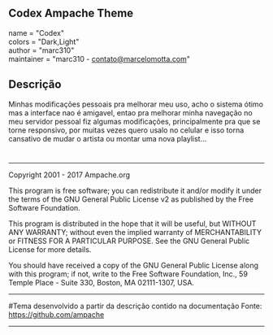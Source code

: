 ## Codex Ampache Theme ##

  name = "Codex" <br>
  colors = "Dark,Light" <br>
  author = "marc310" <br>
  maintainer = "marc310 - contato@marcelomotta.com" <br>

## Descrição

Minhas modificações pessoais pra melhorar meu uso, acho o sistema ótimo mas a interface nao é amigavel, entao pra melhorar minha navegação no meu servidor pessoal fiz algumas modificações, principalmente pra que se torne responsivo, por muitas vezes quero usalo no celular e isso torna cansativo de mudar o artista ou montar uma nova playlist...

#
#
#
*************************************************************************************

Copyright 2001 - 2017 Ampache.org

This program is free software; you can redistribute it and/or
modify it under the terms of the GNU General Public License v2
as published by the Free Software Foundation.

This program is distributed in the hope that it will be useful,
but WITHOUT ANY WARRANTY; without even the implied warranty of
MERCHANTABILITY or FITNESS FOR A PARTICULAR PURPOSE.  See the
GNU General Public License for more details.

You should have received a copy of the GNU General Public License
along with this program; if not, write to the Free Software
Foundation, Inc., 59 Temple Place - Suite 330, Boston, MA  02111-1307, USA.

*************************************************************************************

#Tema desenvolvido a partir da descrição contido na documentação
Fonte: https://github.com/ampache

*************************************************************************************
